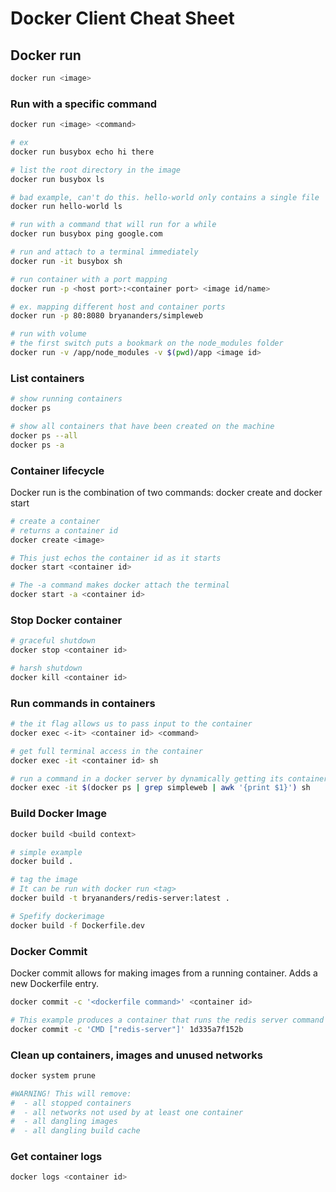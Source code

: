 # Docker Client Cheat Sheet

## Docker run

```bash
docker run <image>
```

### Run with a specific command

```bash
docker run <image> <command>

# ex
docker run busybox echo hi there

# list the root directory in the image
docker run busybox ls

# bad example, can't do this. hello-world only contains a single file
docker run hello-world ls

# run with a command that will run for a while
docker run busybox ping google.com

# run and attach to a terminal immediately 
docker run -it busybox sh

# run container with a port mapping
docker run -p <host port>:<container port> <image id/name>

# ex. mapping different host and container ports
docker run -p 80:8080 bryananders/simpleweb

# run with volume
# the first switch puts a bookmark on the node_modules folder
docker run -v /app/node_modules -v $(pwd)/app <image id>
```

### List containers

```bash
# show running containers
docker ps

# show all containers that have been created on the machine
docker ps --all
docker ps -a
```

### Container lifecycle

Docker run is the combination of two commands: docker create and docker start
```bash
# create a container
# returns a container id
docker create <image>

# This just echos the container id as it starts
docker start <container id>

# The -a command makes docker attach the terminal
docker start -a <container id>
```

### Stop Docker container

```bash
# graceful shutdown
docker stop <container id>

# harsh shutdown
docker kill <container id>
```

### Run commands in containers

```bash
# the it flag allows us to pass input to the container
docker exec <-it> <container id> <command>

# get full terminal access in the container
docker exec -it <container id> sh

# run a command in a docker server by dynamically getting its container id
docker exec -it $(docker ps | grep simpleweb | awk '{print $1}') sh
```

### Build Docker Image

```bash
docker build <build context>

# simple example
docker build .

# tag the image
# It can be run with docker run <tag>
docker build -t bryananders/redis-server:latest .

# Spefify dockerimage
docker build -f Dockerfile.dev
```

### Docker Commit

Docker commit allows for making images from a running container. Adds a new Dockerfile entry.
```bash
docker commit -c '<dockerfile command>' <container id>

# This example produces a container that runs the redis server command and is based on one that started with alpine and installed redis
docker commit -c 'CMD ["redis-server"]' 1d335a7f152b
```

### Clean up containers, images and unused networks
```bash
docker system prune

#WARNING! This will remove:
#  - all stopped containers
#  - all networks not used by at least one container
#  - all dangling images
#  - all dangling build cache
```

### Get container logs

```bash
docker logs <container id>
```
